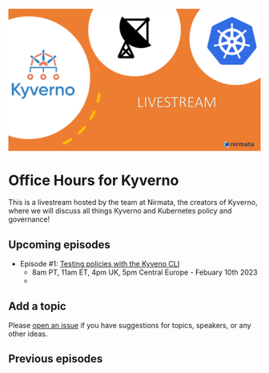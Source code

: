 ![header](images/officehours.png)

# Office Hours for Kyverno

This is a livestream hosted by the team at Nirmata, the creators of Kyverno, where we will discuss all things Kyverno and Kubernetes policy and governance!

## Upcoming episodes

- Episode #1: [Testing policies with the Kyveno CLI]()
  - 8am PT, 11am ET, 4pm UK, 5pm Central Europe - Febuary 10th 2023
  - 


## Add a topic

Please [open an issue](https://github.com/nirmata/office-hours-for-kyverno/issues/new) if you have suggestions for topics, speakers, or any other ideas. 

## Previous episodes

